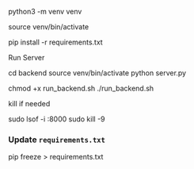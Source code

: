 
python3 -m venv venv

source venv/bin/activate

pip install -r requirements.txt

Run Server

cd backend
source venv/bin/activate
python server.py

chmod +x run_backend.sh
./run_backend.sh



kill if needed

sudo lsof -i :8000
sudo kill -9 <PID>

### Update `requirements.txt`  
pip freeze > requirements.txt  

